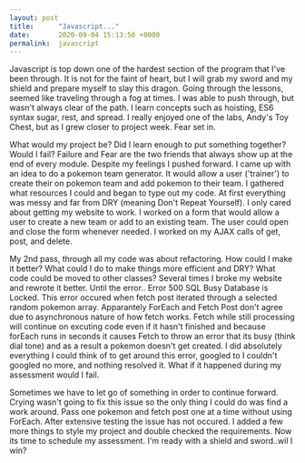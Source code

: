 ```yaml
---
layout: post
title:      "Javascript..."
date:       2020-09-04 15:13:56 +0000
permalink:  javascript
---
```



Javascript is top down one of the hardest section of the program that I've been through. It is not for the faint of heart, but I will grab my sword and my shield and prepare myself to slay this dragon. Going through the lessons, seemed like traveling through a fog at times. I was able to push through, but wasn't always clear of the path. I learn concepts such as hoisting, ES6 syntax sugar, rest, and spread. I really enjoyed one of the labs, Andy's Toy Chest, but as I grew closer to project week. Fear set in.

What would my project be? Did I learn enough to put something together?  Would I fail?  Failure and Fear are the two friends that always show up at the end of every module. Despite my feelings I pushed forward. I came up with an idea to do a pokemon team generator. It would allow a user ('trainer') to create their on pokemon team and add pokemon to their team. I gathered what resources I could and began to type out my code. At first everything was messy and far from DRY (meaning Don't Repeat Yourself). I only cared about getting my website to work. I worked on  a form that would allow a user to create a new team or add to an existing team. The user could open and close the form whenever needed. I worked on my AJAX calls of get, post, and delete. 

My 2nd pass, through all my code was about refactoring. How could I make it better? What could I do to make things more efficient and DRY? What code could be moved to other classes? Several times I broke my website and rewrote it better. Until the error.. Error 500 SQL Busy Database is Locked. This error occured when fetch post iterated through a selected random pokemon array. Apparantely ForEach and Fetch Post don't agree due to asynchronous nature of how fetch works. Fetch while still processing will continue on excuting code even if it hasn't finished and because forEach runs in seconds it causes Fetch to throw an error that its busy (think dial tone) and as a result a pokemon doesn't get created. I did absolutely everything I could think of to get around this error, googled to I couldn't googled no more, and nothing resolved it. What if it happened during my assessment would I fail. 

Sometimes we have to let go of something in order to continue forward. Crying wasn't going to fix this issue so the only thing I could do was find a work around. Pass one pokemon and fetch post one at a time without using ForEach. After extensive testing the issue has not occured. I added a few more things to style my project and double checked the requirements. Now its time to schedule my assessment. I'm ready with a shield and sword..wil I win?
